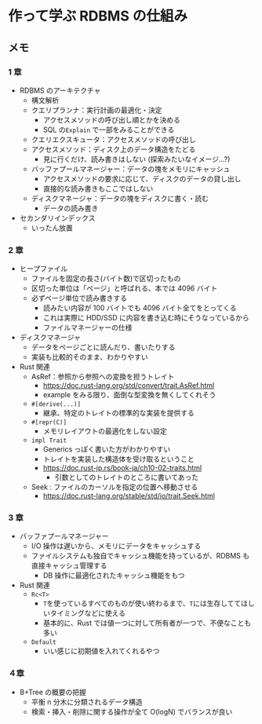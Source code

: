 # 作って学ぶ RDBMS の仕組み

## メモ

### 1 章

- RDBMS のアーキテクチャ
  - 構文解析
  - クエリプランナ：実行計画の最適化・決定
    - アクセスメソッドの呼び出し順とかを決める
    - SQL の`Explain` で一部をみることができる
  - クエリエクスキュータ：アクセスメソッドの呼び出し
  - アクセスメソッド：ディスク上のデータ構造をたどる
    - 見に行くだけ、読み書きはしない (探索みたいなイメージ...?)
  - バッファプールマネージャー：データの塊をメモリにキャッシュ
    - アクセスメソッドの要求に応じて、ディスクのデータの貸し出し
    - 直接的な読み書きもここではしない
  - ディスクマネージャ：データの塊をディスクに書く・読む
    - データの読み書き
- セカンダリインデックス
  - いったん放置

### 2 章

- ヒープファイル
  - ファイルを固定の長さ(バイト数)で区切ったもの
  - 区切った単位は「ページ」と呼ばれる、本では 4096 バイト
  - 必ずページ単位で読み書きする
    - 読みたい内容が 100 バイトでも 4096 バイト全てをとってくる
    - これは実際に HDD/SSD に内容を書き込む時にそうなっているから
    - ファイルマネージャーの仕様
- ディスクマネージャ
  - データをページごとに読んだり、書いたりする
  - 実装も比較的そのまま、わかりやすい
- Rust 関連
  - AsRef：参照から参照への変換を担うトレイト
    - https://doc.rust-lang.org/std/convert/trait.AsRef.html
    - example をみる限り、面倒な型変換を無くしてくれそう
  - `#[derive(...)]`
    - 継承、特定のトレイトの標準的な実装を提供する
  - `#[repr(C)]`
    - メモリレイアウトの最適化をしない設定
  - `impl Trait`
    - Generics っぽく書いた方がわかりやすい
    - トレイトを実装した構造体を受け取るということ
    - https://doc.rust-jp.rs/book-ja/ch10-02-traits.html
      - 引数としてのトレイトのところに書いてあった
  - Seek : ファイルのカーソルを指定の位置へ移動させる
    - https://doc.rust-lang.org/stable/std/io/trait.Seek.html

### 3 章

- バッファプールマネージャー
  - I/O 操作は遅いから、メモリにデータをキャッシュする
  - ファイルシステムも独自でキャッシュ機能を持っているが、RDBMS も直接キャッシュ管理する
    - DB 操作に最適化されたキャッシュ機能をもつ
- Rust 関連
  - `Rc<T>`
    - `T`を使っているすべてのものが使い終わるまで、`T`には生存しててほしいタイミングなどに使える
    - 基本的に、Rust では値一つに対して所有者が一つで、不便なことも多い
  - `Default`
    - いい感じに初期値を入れてくれるやつ

### ４章

- B+Tree の概要の把握
  - 平衡 n 分木に分類されるデータ構造
  - 検索・挿入・削除に関する操作が全て O(logN) でバランスが良い
